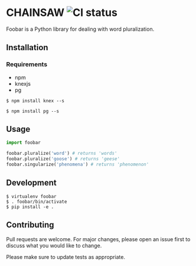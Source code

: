 # CHAINSAW ![CI status](https://img.shields.io/badge/build-passing-brightgreen.svg)

Foobar is a Python library for dealing with word pluralization.

## Installation

### Requirements
* npm
* knexjs
* pg

`$ npm install knex --s`

`$ npm install pg --s`

## Usage

```python
import foobar

foobar.pluralize('word') # returns 'words'
foobar.pluralize('goose') # returns 'geese'
foobar.singularize('phenomena') # returns 'phenomenon'
```

## Development
```
$ virtualenv foobar
$ . foobar/bin/activate
$ pip install -e .
```

## Contributing
Pull requests are welcome. For major changes, please open an issue first to discuss what you would like to change.

Please make sure to update tests as appropriate.
